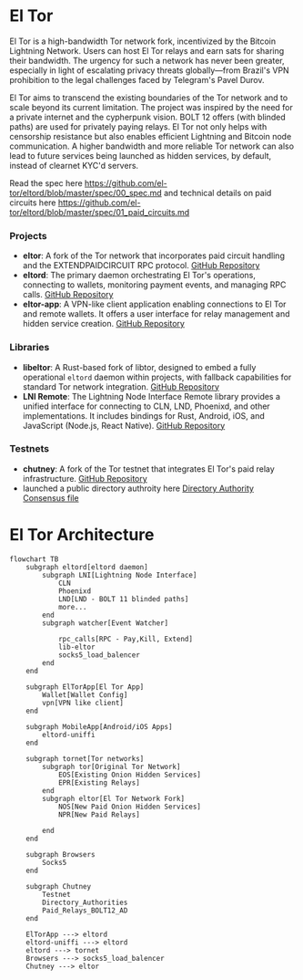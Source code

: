 El Tor
======
El Tor is a high-bandwidth Tor network fork, incentivized by the Bitcoin Lightning Network. Users can host El Tor relays and earn sats for sharing their bandwidth. 
The urgency for such a network has never been greater, especially in light of escalating privacy threats globally—from Brazil's VPN
prohibition to the legal challenges faced by Telegram's Pavel Durov.

El Tor aims to transcend the existing boundaries of the Tor network and to scale beyond its current limitation. 
The project was inspired by the need for a private internet and the cypherpunk vision. BOLT 12 offers (with blinded paths) 
are used for privately paying relays. El Tor not only helps with censorship resistance but also enables efficient 
Lightning and Bitcoin node communication. A higher bandwidth and more reliable Tor network can also lead to future services being launched as hidden services, 
by default, instead of clearnet KYC'd servers. 

Read the spec here https://github.com/el-tor/eltord/blob/master/spec/00_spec.md and technical details on paid circuits here https://github.com/el-tor/eltord/blob/master/spec/01_paid_circuits.md

### Projects

- **eltor**: A fork of the Tor network that incorporates paid circuit handling and the EXTENDPAIDCIRCUIT RPC protocol. [GitHub Repository](https://github.com/el-tor/eltor)
- **eltord**: The primary daemon orchestrating El Tor's operations, connecting to wallets, monitoring payment events, and managing RPC calls. [GitHub Repository](https://github.com/el-tor/eltord)
- **eltor-app**: A VPN-like client application enabling connections to El Tor and remote wallets. It offers a user interface for relay management and hidden service creation. [GitHub Repository](https://github.com/el-tor/eltor-app)

### Libraries

- **libeltor**: A Rust-based fork of libtor, designed to embed a fully operational `eltord` daemon within projects, with fallback capabilities for standard Tor network integration. [GitHub Repository](https://github.com/el-tor/libeltor)
- **LNI Remote**: The Lightning Node Interface Remote library provides a unified interface for connecting to CLN, LND, Phoenixd, and other implementations. It includes bindings for Rust, Android, iOS, and JavaScript (Node.js, React Native). [GitHub Repository](https://github.com/lightning-node-interface/lni)

### Testnets

- **chutney**: A fork of the Tor testnet that integrates El Tor's paid relay infrastructure. [GitHub Repository](https://github.com/el-tor/chutney) 
- launched a public directory authroity here [Directory Authority Consensus file](http://93.127.216.111:7055/tor/status-vote/current/consensus)


# El Tor Architecture
```mermaid
flowchart TB
    subgraph eltord[eltord daemon]
        subgraph LNI[Lightning Node Interface]
            CLN
            Phoenixd
            LND[LND - BOLT 11 blinded paths]
            more...
        end
        subgraph watcher[Event Watcher]
            
            rpc_calls[RPC - Pay,Kill, Extend]
            lib-eltor
            socks5_load_balencer
        end
    end
    
    subgraph ElTorApp[El Tor App]
        Wallet[Wallet Config]
        vpn[VPN like client]
    end

    subgraph MobileApp[Android/iOS Apps]
        eltord-uniffi
    end

    subgraph tornet[Tor networks]
        subgraph tor[Original Tor Network]
            EOS[Existing Onion Hidden Services]
            EPR[Existing Relays]
        end
        subgraph eltor[El Tor Network Fork]
            NOS[New Paid Onion Hidden Services]
            NPR[New Paid Relays]
            
        end
    end

    subgraph Browsers
        Socks5
    end

    subgraph Chutney
        Testnet
        Directory_Authorities
        Paid_Relays_BOLT12_AD
    end

    ElTorApp ---> eltord
    eltord-uniffi ---> eltord
    eltord ---> tornet
    Browsers ---> socks5_load_balencer
    Chutney ---> eltor

```
